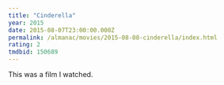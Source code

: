 ```yaml
---
title: "Cinderella"
year: 2015
date: 2015-08-07T23:00:00.000Z
permalink: /almanac/movies/2015-08-08-cinderella/index.html
rating: 2
tmdbid: 150689
---
```


This was a film I watched.
